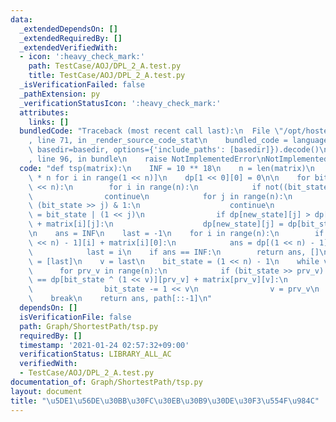 ```yaml
---
data:
  _extendedDependsOn: []
  _extendedRequiredBy: []
  _extendedVerifiedWith:
  - icon: ':heavy_check_mark:'
    path: TestCase/AOJ/DPL_2_A.test.py
    title: TestCase/AOJ/DPL_2_A.test.py
  _isVerificationFailed: false
  _pathExtension: py
  _verificationStatusIcon: ':heavy_check_mark:'
  attributes:
    links: []
  bundledCode: "Traceback (most recent call last):\n  File \"/opt/hostedtoolcache/Python/3.10.6/x64/lib/python3.10/site-packages/onlinejudge_verify/documentation/build.py\"\
    , line 71, in _render_source_code_stat\n    bundled_code = language.bundle(stat.path,\
    \ basedir=basedir, options={'include_paths': [basedir]}).decode()\n  File \"/opt/hostedtoolcache/Python/3.10.6/x64/lib/python3.10/site-packages/onlinejudge_verify/languages/python.py\"\
    , line 96, in bundle\n    raise NotImplementedError\nNotImplementedError\n"
  code: "def tsp(matrix):\n    INF = 10 ** 18\n    n = len(matrix)\n    dp = [[INF]\
    \ * n for i in range(1 << n)]\n    dp[1 << 0][0] = 0\n\n    for bit_state in range(1\
    \ << n):\n        for i in range(n):\n            if not((bit_state >> i) & 1):\n\
    \                continue\n            for j in range(n):\n                if\
    \ (bit_state >> j) & 1:\n                    continue\n                new_state\
    \ = bit_state | (1 << j)\n                if dp[new_state][j] > dp[bit_state][i]\
    \ + matrix[i][j]:\n                    dp[new_state][j] = dp[bit_state][i] + matrix[i][j]\n\
    \n    ans = INF\n    last = -1\n    for i in range(n):\n        if ans > dp[(1\
    \ << n) - 1][i] + matrix[i][0]:\n            ans = dp[(1 << n) - 1][i] + matrix[i][0]\n\
    \            last = i\n    if ans == INF:\n        return ans, []\n\n    path\
    \ = [last]\n    v = last\n    bit_state = (1 << n) - 1\n    while v != 0:\n  \
    \      for prv_v in range(n):\n            if (bit_state >> prv_v) & 1 and dp[bit_state][v]\
    \ == dp[bit_state ^ (1 << v)][prv_v] + matrix[prv_v][v]:\n                path.append(prv_v)\n\
    \                bit_state -= 1 << v\n                v = prv_v\n            \
    \    break\n    return ans, path[::-1]\n"
  dependsOn: []
  isVerificationFile: false
  path: Graph/ShortestPath/tsp.py
  requiredBy: []
  timestamp: '2021-01-24 02:57:32+09:00'
  verificationStatus: LIBRARY_ALL_AC
  verifiedWith:
  - TestCase/AOJ/DPL_2_A.test.py
documentation_of: Graph/ShortestPath/tsp.py
layout: document
title: "\u5DE1\u56DE\u30BB\u30FC\u30EB\u30B9\u30DE\u30F3\u554F\u984C"
---
```

